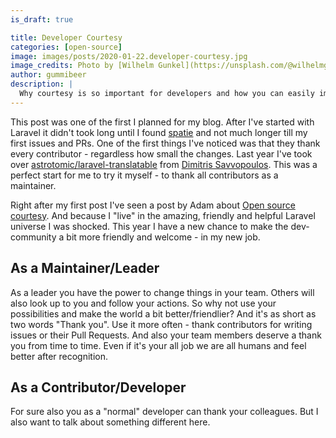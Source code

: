 ```yaml
---
is_draft: true

title: Developer Courtesy
categories: [open-source]
image: images/posts/2020-01-22.developer-courtesy.jpg
image_credits: Photo by [Wilhelm Gunkel](https://unsplash.com/@wilhelmgunkel) on [Unsplash](https://unsplash.com/photos/AKQlYooS72w)
author: gummibeer
description: |
  Why courtesy is so important for developers and how you can easily improve the community.
---
```


This post was one of the first I planned for my blog.
After I've started with Laravel it didn't took long until I found [spatie](https://spatie.be) and not much longer till my first issues and PRs.
One of the first things I've noticed was that they thank every contributor - regardless how small the changes.
Last year I've took over [astrotomic/laravel-translatable](https://github.com/Astrotomic/laravel-translatable) from [Dimitris Savvopoulos](https://twitter.com/dimsav/status/1140750099875860481).
This was a perfect start for me to try it myself - to thank all contributors as a maintainer.

Right after my first post I've seen a post by Adam about [Open source courtesy](https://webwide.io/threads/open-source-courtesy.600/).
And because I "live" in the amazing, friendly and helpful Laravel universe I was shocked.
This year I have a new chance to make the dev-community a bit more friendly and welcome - in my new job.

## As a Maintainer/Leader

As a leader you have the power to change things in your team.
Others will also look up to you and follow your actions.
So why not use your possibilities and make the world a bit better/friendlier?
And it's as short as two words "Thank you".
Use it more often - thank contributors for writing issues or their Pull Requests.
And also your team members deserve a thank you from time to time.
Even if it's your all job we are all humans and feel better after recognition.

## As a Contributor/Developer

For sure also you as a "normal" developer can thank your colleagues.
But I also want to talk about something different here.
